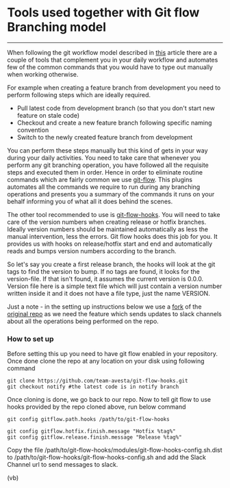 # Tools used together with Git flow Branching model
---

When following the git workflow model described in [this](https://github.com/team-avesta/wiki/blob/master/engineering/devops/git/GitWorkflow.md) article there are a couple of tools that complement you in your daily workflow and automates few of the common commands that you would have to type out manually when working otherwise.

For example when creating a feature branch from development you need to perform following steps which are ideally required.

* Pull latest code from development branch (so that you don't start new feature on stale code)
* Checkout and create a new feature branch following specific naming convention
* Switch to the newly created feature branch from development

You can perform these steps manually but this kind of gets in your way during your daily activities. You need to take care that whenever you perform any git branching operation, you have followed all the requisite steps and executed them in order. Hence in order to eliminate routine commands which are fairly common we use [git-flow](https://github.com/nvie/gitflow). This plugins automates all the commands we require to run during any branching operations and presents you a summary of the commands it runs on your behalf informing you of what all it does behind the scenes.

The other tool recommended to use is [git-flow-hooks](https://github.com/jaspernbrouwer/git-flow-hooks). You will need to take care of the version numbers when creating release or hotfix branches. Ideally  version numbers should be maintained automatically as less the manual intervention, less the errors. Git flow hooks does this job for you. It provides us with hooks on release/hotfix start and end and automatically reads and bumps version numbers according to the branch.

So let's say you create a first release branch, the hooks will look at the git tags to find the version to bump. If no tags are found, it looks for the version-file. If that isn't found, it assumes the current version is 0.0.0. Version file here is a simple text file which will just contain a version
number written inside it and it does not have a file type, just the name VERSION.

Just a note - in the setting up instructions below we use a [fork](https://github.com/team-avesta/git-flow-hooks/tree/notify) of the [original repo](https://github.com/jaspernbrouwer/git-flow-hooks) as we need the feature which sends updates to slack channels about all the operations being performed on the repo.

### How to set up

Before setting this up you need to have git flow enabled in your repository. Once done clone the repo at any location on your disk using following command
```
git clone https://github.com/team-avesta/git-flow-hooks.git
git checkout notify #the latest code is in notify branch
```

Once cloning is done, we go back to our repo. Now to tell git flow to use hooks provided by the repo cloned above, run below command
```
git config gitflow.path.hooks /path/to/git-flow-hooks
```

```
git config gitflow.hotfix.finish.message "Hotfix %tag%"
git config gitflow.release.finish.message "Release %tag%"
```


Copy the file /path/to/git-flow-hooks/modules/git-flow-hooks-config.sh.dist to /path/to/git-flow-hooks/git-flow-hooks-config.sh and add the Slack Channel url to send messages to slack.

(vb)
